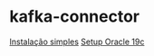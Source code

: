 # kafka-connector

[Instalação simples](kafka-connector/blob/main/Connector.md)
[Setup Oracle 19c](kafka-connector/blob/main/Setup%20Oracle%2019C.md)
